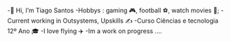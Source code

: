 -👋 Hi, I’m Tiago Santos
-Hobbys : gaming 🎮, football ⚽, watch movies 🎥;
-Current working in Outsystems, Upskills ✍️
-Curso Ciências e tecnologia 12º Ano 🎓
-I love flying ✈️
-Im a work on progress ....

<!---
tiagodasbabes23/tiagodasbabes23 is a ✨ special ✨ repository because its `README.md` (this file) appears on your GitHub profile.
You can click the Preview link to take a look at your changes.
--->
